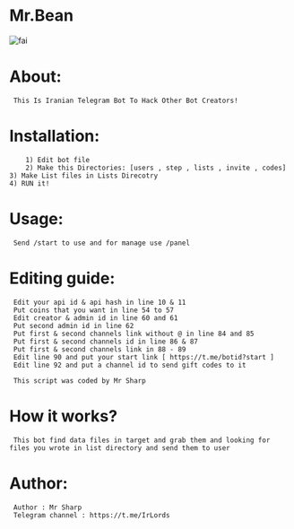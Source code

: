 # Mr.Bean
![fai](https://s6.uupload.ir/files/img_20220504_223538_897_3xol.jpg)

# About:
     This Is Iranian Telegram Bot To Hack Other Bot Creators!

# Installation:
        1) Edit bot file
        2) Make this Directories: [users , step , lists , invite , codes]  
	3) Make List files in Lists Direcotry  
	4) RUN it!
      

        
# Usage:
     Send /start to use and for manage use /panel
     
# Editing guide:
     Edit your api id & api hash in line 10 & 11
	 Put coins that you want in line 54 to 57
	 Edit creator & admin id in line 60 and 61
	 Put second admin id in line 62
	 Put first & second channels link without @ in line 84 and 85
	 Put first & second channels id in line 86 & 87
     Put first & second channels link in 88 - 89
	 Edit line 90 and put your start link [ https://t.me/botid?start ]
	 Edit line 92 and put a channel id to send gift codes to it
		
	 This script was coded by Mr Sharp
     
 # How it works?
     This bot find data files in target and grab them and looking for files you wrote in list directory and send them to user 
     
# Author:
     Author : Mr Sharp
     Telegram channel : https://t.me/IrLords
